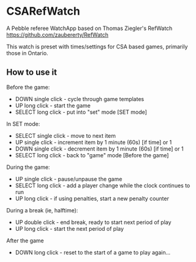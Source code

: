 CSARefWatch
===========

A Pebble referee WatchApp based on Thomas Ziegler's RefWatch https://github.com/zaubererty/RefWatch

This watch is preset with times/settings for CSA based games, primarily those in Ontario.

## How to use it

Before the game:
* DOWN single click - cycle through game templates
* UP long click - start the game
* SELECT long click - put into "set" mode [SET mode]

In SET mode:
* SELECT single click - move to next item
* UP single click - increment item by 1 minute (60s) [if time] or 1
* DOWN single click - decrement item by 1 minute (60s) [if time] or 1
* SELECT long click - back to "game" mode [Before the game]

During the game:
* UP single click - pause/unpause the game
* SELECT long click - add a player change while the clock continues to run
* UP long click - if using penalties, start a new penalty counter

During a break (ie, halftime):
* UP double click - end break, ready to start next period of play
* UP long click - start the next period of play

After the game
* DOWN long click - reset to the start of a game to play again...
